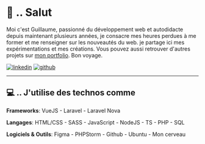 <!-- Inspiré par https://github.com/ombharatiya, merci. -->

[1.1]: https://raw.githubusercontent.com/iamgpe/iamgpe/main/linkedin.png
[2.1]: https://raw.githubusercontent.com/iamgpe/iamgpe/main/github.png
[3.1]: https://raw.githubusercontent.com/iamgpe/iamgpe/main/expe.png

[1]: https://www.linkedin.com/in/iamguillaumepe
[2]: https://www.github.com/iamgpe

<!-- Présentation -->
# 👋 .. Salut 

Moi c'est Guillaume, passionné du développement web et autodidacte depuis maintenant plusieurs années, je consacre mes heures perdues à me former et me renseigner sur les nouveautés du web. je partage ici mes expérimentations et mes créations. Vous pouvez aussi retrouver d'autres projets sur [mon portfolio](https://iamgpe.me). Bon voyage.

[![linkedin][1.1]][1]
[![github][2.1]][2]

---

<!-- Technos utilisées -->
## 💻 .. J'utilise des technos comme

**Frameworks**: VueJS - Laravel - Laravel Nova

**Langages**: HTML/CSS - SASS - JavaScript - NodeJS - TS - PHP - SQL

**Logiciels & Outils**: Figma - PHPStorm - Github - Ubuntu - Mon cerveau
